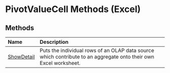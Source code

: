 
# PivotValueCell Methods (Excel)

## Methods



|**Name**|**Description**|
|:-----|:-----|
|[ShowDetail](1611f445-4808-7709-9a4e-c3148d8e9fba.md)|Puts the individual rows of an OLAP data source which contribute to an aggregate onto their own Excel worksheet.|
